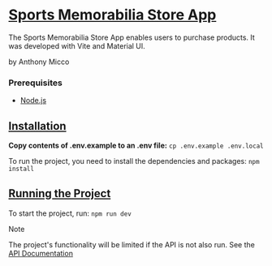# [Sports Memorabilia Store App](#sports-memorabilia-store-app)

The Sports Memorabilia Store App enables users to purchase products. It was developed with Vite and Material UI. 

by Anthony Micco

### Prerequisites
- [Node.js](https://nodejs.org/en/download/)

## [Installation](#installation)

**Copy contents of .env.example to an .env file:**
```cp .env.example .env.local```

To run the project, you need to install the dependencies and packages: 
```npm install```

## [Running the Project](#running-the-project)
To start the project, run: 
```npm run dev```
> [!NOTE]
> The project's functionality will be limited if the API is not also run. See the [API Documentation](https://github.com/Ajmicco18/Sports-Memorbilia-Store/blob/main/Backend/README.md)


